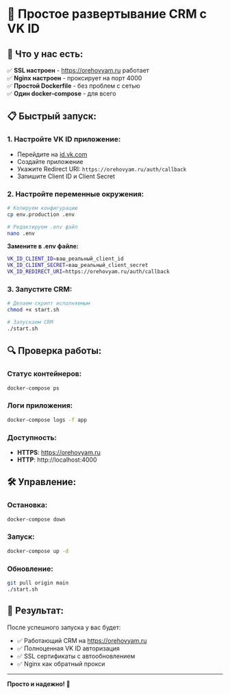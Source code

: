 # 🚀 Простое развертывание CRM с VK ID

## 🎯 Что у нас есть:
✅ **SSL настроен** - https://orehovyam.ru работает  
✅ **Nginx настроен** - проксирует на порт 4000  
✅ **Простой Dockerfile** - без проблем с сетью  
✅ **Один docker-compose** - для всего  

## 📋 Быстрый запуск:

### 1. **Настройте VK ID приложение:**
- Перейдите на [id.vk.com](https://id.vk.com)
- Создайте приложение
- Укажите Redirect URI: `https://orehovyam.ru/auth/callback`
- Запишите Client ID и Client Secret

### 2. **Настройте переменные окружения:**
```bash
# Копируем конфигурацию
cp env.production .env

# Редактируем .env файл
nano .env
```

**Замените в .env файле:**
```bash
VK_ID_CLIENT_ID=ваш_реальный_client_id
VK_ID_CLIENT_SECRET=ваш_реальный_client_secret
VK_ID_REDIRECT_URI=https://orehovyam.ru/auth/callback
```

### 3. **Запустите CRM:**
```bash
# Делаем скрипт исполняемым
chmod +x start.sh

# Запускаем CRM
./start.sh
```

## 🔍 Проверка работы:

### Статус контейнеров:
```bash
docker-compose ps
```

### Логи приложения:
```bash
docker-compose logs -f app
```

### Доступность:
- **HTTPS**: https://orehovyam.ru
- **HTTP**: http://localhost:4000

## 🛠️ Управление:

### Остановка:
```bash
docker-compose down
```

### Запуск:
```bash
docker-compose up -d
```

### Обновление:
```bash
git pull origin main
./start.sh
```

## 🎉 Результат:
После успешного запуска у вас будет:
- ✅ Работающий CRM на https://orehovyam.ru
- ✅ Полноценная VK ID авторизация
- ✅ SSL сертификаты с автообновлением
- ✅ Nginx как обратный прокси

---

**Просто и надежно! 🚀**
